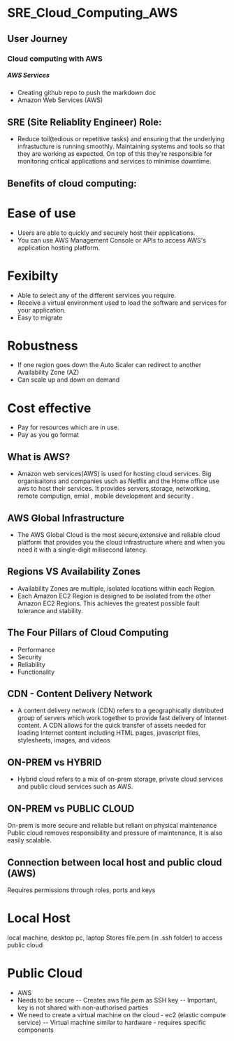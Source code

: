 # SRE_Cloud_Computing_AWS
## User Journey
### Cloud computing with AWS
##### AWS Services 

- Creating github repo to push the markdown doc
- Amazon Web Services (AWS)

## SRE (Site Reliablity Engineer) Role:
- Reduce toil(tedious or repetitive tasks) and ensuring that the underlying infrastucture is running smoothly. Maintaining systems and tools so that they are working as expected. On top of this they're responsible for monitoring critical applications and services to minimise downtime.  

## Benefits of cloud computing:

# Ease of use
- Users are able to quickly and securely host their applications.
- You can use AWS Management Console or APIs to access AWS's application hosting platform.

# Fexibilty 
- Able to select any of the different services you require.
- Receive a virtual environment used to load the software and services for your application.
- Easy to migrate

# Robustness
- If one region goes down the Auto Scaler can redirect to another Availability Zone (AZ)
- Can scale up and down on demand

# Cost effective
- Pay for resources which are in use.
- Pay as you go format

## What is AWS?
- Amazon web services(AWS) is used for hosting cloud services. Big organisaitons and companies usch as Netflix and the Home office use aws to host their services. It provides servers,storage, networking, remote computign, emial , mobile development and security . 

## AWS Global Infrastructure 
- The AWS Global Cloud is the most secure,extensive and reliable cloud platform that provides you the cloud infrastructure where and when you need it with a single-digit milisecond latency.

## Regions VS Availability Zones
- Availability Zones are multiple, isolated locations within each Region.
- Each Amazon EC2 Region is designed to be isolated from the other Amazon EC2 Regions. This achieves the greatest possible fault tolerance and stability.

## The Four Pillars of Cloud Computing
- Performance
- Security 
- Reliability
- Functionality

## CDN - Content Delivery Network
- A content delivery network (CDN) refers to a geographically distributed group of servers which work together to provide fast delivery of Internet content. A CDN allows for the quick transfer of assets needed for loading Internet content including HTML pages, javascript files, stylesheets, images, and videos


## ON-PREM vs HYBRID
- Hybrid cloud refers to a mix of on-prem storage, private cloud services and public cloud services such as AWS.

## ON-PREM vs PUBLIC CLOUD
On-prem is more secure and reliable but reliant on physical maintenance
Public cloud removes responsibility and pressure of maintenance, it is also easily scalable.

## Connection between local host and public cloud (AWS)
Requires permissions through roles, ports and keys
# Local Host
local machine, desktop pc, laptop
Stores file.pem (in .ssh folder) to access public cloud
# Public Cloud
- AWS
- Needs to be secure
-- Creates aws file.pem as SSH key
-- Important, key is not shared with non-authorised parties
- We need to create a virtual machine on the cloud - ec2 (elastic compute service)
-- Virtual machine similar to hardware - requires specific components